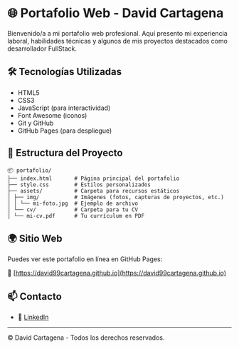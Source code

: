 # 🌐 Portafolio Web - David Cartagena

Bienvenido/a a mi portafolio web profesional. Aquí presento mi experiencia laboral, habilidades técnicas y algunos de mis proyectos destacados como desarrollador FullStack.

## 🛠️ Tecnologías Utilizadas

- HTML5
- CSS3
- JavaScript (para interactividad)
- Font Awesome (iconos)
- Git y GitHub
- GitHub Pages (para despliegue)

## 📁 Estructura del Proyecto

```env
📦 portafolio/
├── index.html       # Página principal del portafolio
├── style.css        # Estilos personalizados
├── assets/          # Carpeta para recursos estáticos
│ ├── img/           # Imágenes (fotos, capturas de proyectos, etc.)
│ │ └── mi-foto.jpg  # Ejemplo de archivo
│ └── cv/            # Carpeta para tu CV
│ └── mi-cv.pdf      # Tu currículum en PDF
```

## 🌍 Sitio Web

Puedes ver este portafolio en línea en GitHub Pages:

🔗 [https://david99cartagena.github.io](https://david99cartagena.github.io)

## 📫 Contacto

- 💼 [LinkedIn](https://co.linkedin.com/public-profile/in/david-stevens-cartagena-navarro-248619199)

---

© David Cartagena - Todos los derechos reservados.
